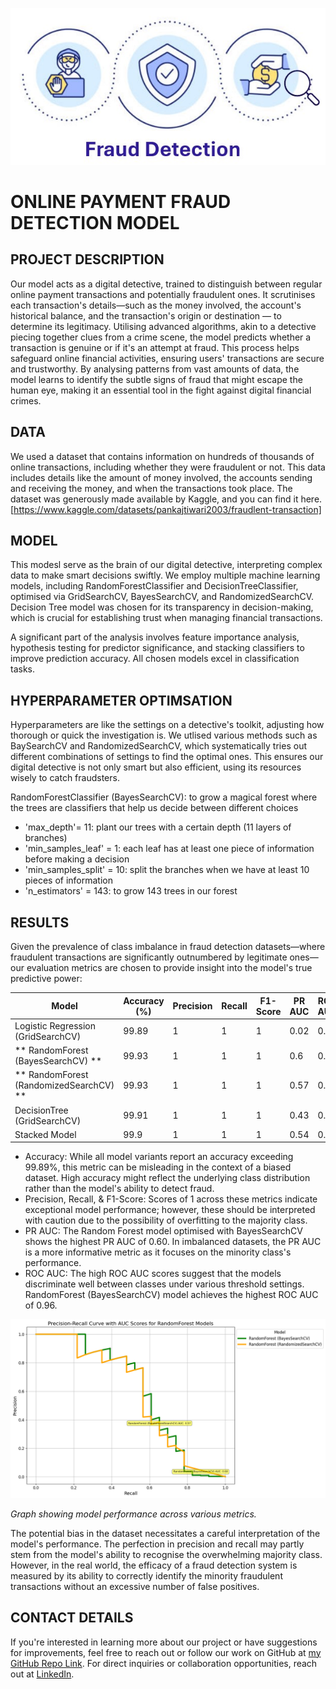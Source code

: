 ![alt text](https://github.com/jdchen5/imperialMLnAI_CSproject/blob/main/images/fraudDectionIcon.jpg)

# ONLINE PAYMENT FRAUD DETECTION MODEL


## PROJECT DESCRIPTION

Our model acts as a digital detective, trained to distinguish between regular online payment transactions and potentially fraudulent ones. It scrutinises each transaction's details—such as the money involved, the account's historical balance, and the transaction's origin or destination — to determine its legitimacy. Utilising advanced algorithms, akin to a detective piecing together clues from a crime scene, the model predicts whether a transaction is genuine or if it's an attempt at fraud. This process helps safeguard online financial activities, ensuring users' transactions are secure and trustworthy. By analysing patterns from vast amounts of data, the model learns to identify the subtle signs of fraud that might escape the human eye, making it an essential tool in the fight against digital financial crimes.


## DATA

We used a dataset that contains information on hundreds of thousands of online transactions, including whether they were fraudulent or not. This data includes details like the amount of money involved, the accounts sending and receiving the money, and when the transactions took place. The dataset was generously made available by Kaggle, and you can find it here. [https://www.kaggle.com/datasets/pankajtiwari2003/fraudlent-transaction]


## MODEL 

This modesl serve as the brain of our digital detective, interpreting complex data to make smart decisions swiftly. We employ multiple machine learning models, including RandomForestClassifier and DecisionTreeClassifier, optimised via GridSearchCV, BayesSearchCV, and RandomizedSearchCV. Decision Tree model was chosen for its transparency in decision-making, which is crucial for establishing trust when managing financial transactions. 

A significant part of the analysis involves feature importance analysis, hypothesis testing for predictor significance, and stacking classifiers to improve prediction accuracy. All chosen models excel in classification tasks.


## HYPERPARAMETER OPTIMSATION

Hyperparameters are like the settings on a detective's toolkit, adjusting how thorough or quick the investigation is. We utlised various methods such as BaySearchCV and RandomizedSearchCV, which systematically tries out different combinations of settings to find the optimal ones. This ensures our digital detective is not only smart but also efficient, using its resources wisely to catch fraudsters.

RandomForestClassifier (BayesSearchCV): to grow a magical forest where the trees are classifiers that help us decide between different choices
- 'max_depth'= 11: plant our trees with a certain depth (11 layers of branches)
- 'min_samples_leaf' = 1: each leaf has at least one piece of information before making a decision
- 'min_samples_split' =  10: split the branches when we have at least 10 pieces of information
- 'n_estimators' = 143: to grow 143 trees in our forest



## RESULTS

Given the prevalence of class imbalance in fraud detection datasets—where fraudulent transactions are significantly outnumbered by legitimate ones—our evaluation metrics are chosen to provide insight into the model's true predictive power:

| Model                                | Accuracy (%) | Precision | Recall | F1-Score | PR AUC | ROC AUC |
|--------------------------------------|--------------|-----------|--------|----------|--------|---------|
| Logistic Regression (GridSearchCV)   | 99.89        | 1         | 1      | 1        | 0.02   | 0.92    |
|** RandomForest (BayesSearchCV) **        | 99.93        | 1         | 1      | 1        | 0.6    | 0.96  |
|** RandomForest (RandomizedSearchCV) **    | 99.93        | 1         | 1      | 1        | 0.57   | 0.89 |
| DecisionTree (GridSearchCV)          | 99.91        | 1         | 1      | 1        | 0.43   | 0.88    |
| Stacked Model                        | 99.9         | 1         | 1      | 1        | 0.54   | 0.95    |

* Accuracy: While all model variants report an accuracy exceeding 99.89%, this metric can be misleading in the context of a biased dataset. High accuracy might reflect the underlying class distribution rather than the model's ability to detect fraud.
* Precision, Recall, & F1-Score: Scores of 1 across these metrics indicate exceptional model performance; however, these should be interpreted with caution due to the possibility of overfitting to the majority class.
* PR AUC: The Random Forest model optimised with BayesSearchCV shows the highest PR AUC of 0.60. In imbalanced datasets, the PR AUC is a more informative metric as it focuses on the minority class's performance.
* ROC AUC: The high ROC AUC scores suggest that the models discriminate well between classes under various threshold settings. RandomForest (BayesSearchCV) model achieves the highest ROC AUC of 0.96.

![alt text](https://github.com/jdchen5/imperialMLnAI_CSproject/blob/main/images/precison-Recall-Curve.png?raw=true)

*Graph showing model performance across various metrics.*

The potential bias in the dataset necessitates a careful interpretation of the model's performance. The perfection in precision and recall may partly stem from the model's ability to recognise the overwhelming majority class. However, in the real world, the efficacy of a fraud detection system is measured by its ability to correctly identify the minority fraudulent transactions without an excessive number of false positives.

## CONTACT DETAILS

If you're interested in learning more about our project or have suggestions for improvements, feel free to reach out or follow our work on GitHub at [my GitHub Repo Link](https://github.com/jdchen5/imperialMLnAI_CSproject.git). For direct inquiries or collaboration opportunities, reach out at [LinkedIn](https://www.linkedin.com/in/jingchen-ku/).
